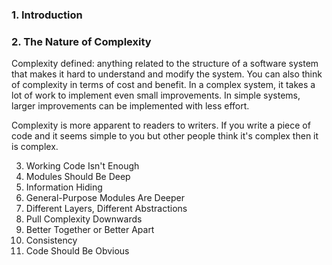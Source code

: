 ### 1. Introduction

### 2. The Nature of Complexity
Complexity defined: anything related to the structure of a software system that makes it hard to understand and modify the system. You can also think of complexity in terms of cost and benefit. In a complex system, it takes a lot of work to implement even small improvements. In simple systems, larger improvements can be implemented with less effort.

Complexity is more apparent to readers to writers. If you write a piece of code and it seems simple to you but other people think it's complex then it is complex.

3. Working Code Isn't Enough
4. Modules Should Be Deep
5. Information Hiding
6. General-Purpose Modules Are Deeper
7. Different Layers, Different Abstractions
8. Pull Complexity Downwards
9. Better Together or Better Apart
10. Consistency
11. Code Should Be Obvious
